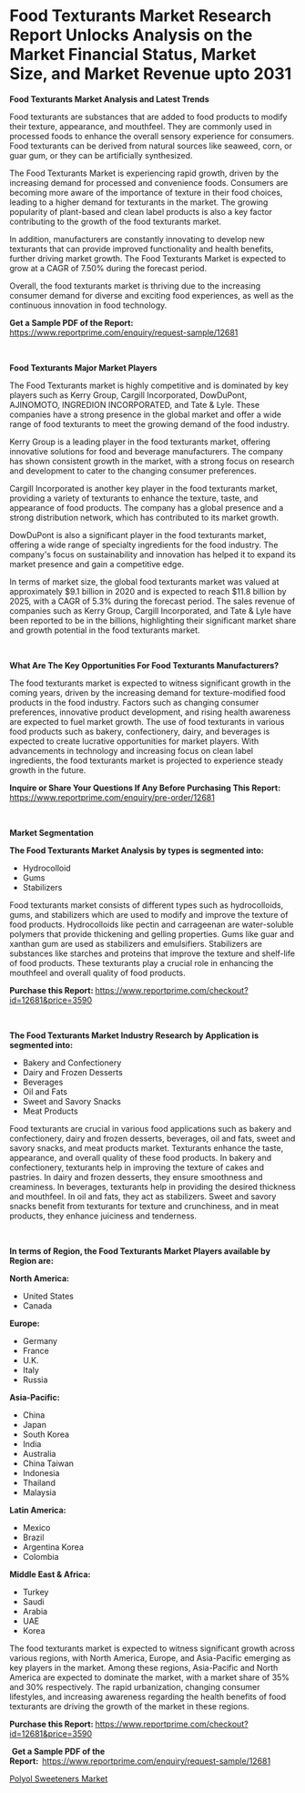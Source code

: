<p><h1>Food Texturants Market Research Report Unlocks Analysis on the Market Financial Status, Market Size, and Market Revenue upto 2031</h1></p><p><strong>Food Texturants Market Analysis and Latest Trends</strong></p>
<p><p>Food texturants are substances that are added to food products to modify their texture, appearance, and mouthfeel. They are commonly used in processed foods to enhance the overall sensory experience for consumers. Food texturants can be derived from natural sources like seaweed, corn, or guar gum, or they can be artificially synthesized.</p><p>The Food Texturants Market is experiencing rapid growth, driven by the increasing demand for processed and convenience foods. Consumers are becoming more aware of the importance of texture in their food choices, leading to a higher demand for texturants in the market. The growing popularity of plant-based and clean label products is also a key factor contributing to the growth of the food texturants market.</p><p>In addition, manufacturers are constantly innovating to develop new texturants that can provide improved functionality and health benefits, further driving market growth. The Food Texturants Market is expected to grow at a CAGR of 7.50% during the forecast period.</p><p>Overall, the food texturants market is thriving due to the increasing consumer demand for diverse and exciting food experiences, as well as the continuous innovation in food technology.</p></p>
<p><strong>Get a Sample PDF of the Report:&nbsp;</strong> <a href="https://www.reportprime.com/enquiry/request-sample/12681">https://www.reportprime.com/enquiry/request-sample/12681</a></p>
<p>&nbsp;</p>
<p><strong>Food Texturants Major Market Players</strong></p>
<p><p>The Food Texturants market is highly competitive and is dominated by key players such as Kerry Group, Cargill Incorporated, DowDuPont, AJINOMOTO, INGREDION INCORPORATED, and Tate & Lyle. These companies have a strong presence in the global market and offer a wide range of food texturants to meet the growing demand of the food industry.</p><p>Kerry Group is a leading player in the food texturants market, offering innovative solutions for food and beverage manufacturers. The company has shown consistent growth in the market, with a strong focus on research and development to cater to the changing consumer preferences.</p><p>Cargill Incorporated is another key player in the food texturants market, providing a variety of texturants to enhance the texture, taste, and appearance of food products. The company has a global presence and a strong distribution network, which has contributed to its market growth.</p><p>DowDuPont is also a significant player in the food texturants market, offering a wide range of specialty ingredients for the food industry. The company's focus on sustainability and innovation has helped it to expand its market presence and gain a competitive edge.</p><p>In terms of market size, the global food texturants market was valued at approximately $9.1 billion in 2020 and is expected to reach $11.8 billion by 2025, with a CAGR of 5.3% during the forecast period. The sales revenue of companies such as Kerry Group, Cargill Incorporated, and Tate & Lyle have been reported to be in the billions, highlighting their significant market share and growth potential in the food texturants market.</p></p>
<p>&nbsp;</p>
<p><strong>What Are The Key Opportunities For Food Texturants Manufacturers?</strong></p>
<p><p>The food texturants market is expected to witness significant growth in the coming years, driven by the increasing demand for texture-modified food products in the food industry. Factors such as changing consumer preferences, innovative product development, and rising health awareness are expected to fuel market growth. The use of food texturants in various food products such as bakery, confectionery, dairy, and beverages is expected to create lucrative opportunities for market players. With advancements in technology and increasing focus on clean label ingredients, the food texturants market is projected to experience steady growth in the future.</p></p>
<p><strong>Inquire or Share Your Questions If Any Before Purchasing This Report:</strong> <a href="https://www.reportprime.com/enquiry/pre-order/12681">https://www.reportprime.com/enquiry/pre-order/12681</a></p>
<p>&nbsp;</p>
<p><strong>Market Segmentation</strong></p>
<p><strong>The Food Texturants Market Analysis by types is segmented into:</strong></p>
<p><ul><li>Hydrocolloid</li><li>Gums</li><li>Stabilizers</li></ul></p>
<p><p>Food texturants market consists of different types such as hydrocolloids, gums, and stabilizers which are used to modify and improve the texture of food products. Hydrocolloids like pectin and carrageenan are water-soluble polymers that provide thickening and gelling properties. Gums like guar and xanthan gum are used as stabilizers and emulsifiers. Stabilizers are substances like starches and proteins that improve the texture and shelf-life of food products. These texturants play a crucial role in enhancing the mouthfeel and overall quality of food products.</p></p>
<p><strong>Purchase this Report:&nbsp;</strong><a href="https://www.reportprime.com/checkout?id=12681&price=3590">https://www.reportprime.com/checkout?id=12681&price=3590</a></p>
<p>&nbsp;</p>
<p><strong>The Food Texturants Market Industry Research by Application is segmented into:</strong></p>
<p><ul><li>Bakery and Confectionery</li><li>Dairy and Frozen Desserts</li><li>Beverages</li><li>Oil and Fats</li><li>Sweet and Savory Snacks</li><li>Meat Products</li></ul></p>
<p><p>Food texturants are crucial in various food applications such as bakery and confectionery, dairy and frozen desserts, beverages, oil and fats, sweet and savory snacks, and meat products market. Texturants enhance the taste, appearance, and overall quality of these food products. In bakery and confectionery, texturants help in improving the texture of cakes and pastries. In dairy and frozen desserts, they ensure smoothness and creaminess. In beverages, texturants help in providing the desired thickness and mouthfeel. In oil and fats, they act as stabilizers. Sweet and savory snacks benefit from texturants for texture and crunchiness, and in meat products, they enhance juiciness and tenderness.</p></p>
<p>&nbsp;</p>
<p><strong>In terms of Region, the Food Texturants Market Players available by Region are:</strong></p>
<p>
    <p> <strong> North America: </strong>
        <ul>
            <li>United States</li>
            <li>Canada</li>
        </ul>
        </p> 
    <p> <strong> Europe: </strong>
        <ul>
            <li>Germany</li>
            <li>France</li>
            <li>U.K.</li>
            <li>Italy</li>
            <li>Russia</li>
        </ul>
        </p> 
    <p> <strong> Asia-Pacific: </strong>
        <ul>
            <li>China</li>
            <li>Japan</li>
            <li>South Korea</li>
            <li>India</li>
            <li>Australia</li>
            <li>China Taiwan</li>
            <li>Indonesia</li>
            <li>Thailand</li>
            <li>Malaysia</li>
        </ul>
        </p> 
    <p> <strong> Latin America: </strong>
        <ul>
            <li>Mexico</li>
            <li>Brazil</li>
            <li>Argentina Korea</li>
            <li>Colombia</li>
        </ul>
        </p> 
    <p> <strong> Middle East & Africa: </strong>
        <ul>
            <li>Turkey</li>
            <li>Saudi</li>
            <li>Arabia</li>
            <li>UAE</li>
            <li>Korea</li>
        </ul>
    </p>
    </p>
<p><p>The food texturants market is expected to witness significant growth across various regions, with North America, Europe, and Asia-Pacific emerging as key players in the market. Among these regions, Asia-Pacific and North America are expected to dominate the market, with a market share of 35% and 30% respectively. The rapid urbanization, changing consumer lifestyles, and increasing awareness regarding the health benefits of food texturants are driving the growth of the market in these regions.</p></p>
<p><strong>Purchase this Report: </strong><a href="https://www.reportprime.com/checkout?id=12681&price=3590">https://www.reportprime.com/checkout?id=12681&price=3590</a></p>
<p>&nbsp;<strong>Get a Sample PDF of the Report:&nbsp;&nbsp;</strong><a href="https://www.reportprime.com/enquiry/request-sample/12681">https://www.reportprime.com/enquiry/request-sample/12681</a></p>
<p><strong></strong></p>
<p><p><a href="https://github.com/ashepherd82/Market-Research-Report-List-4/blob/main/polyol-sweeteners-market.md">Polyol Sweeteners Market</a></p></p>